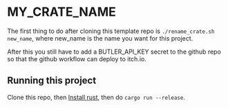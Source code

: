 # MY_CRATE_NAME

The first thing to do after cloning this template repo is `./rename_crate.sh new_name`, where new_name
is the name you want for this project.

After this you still have to add a BUTLER_API_KEY secret to the github repo so that the github workflow
can deploy to itch.io.

## Running this project

Clone this repo, then [Install rust](https://www.rust-lang.org/tools/install), then do `cargo run --release`.

